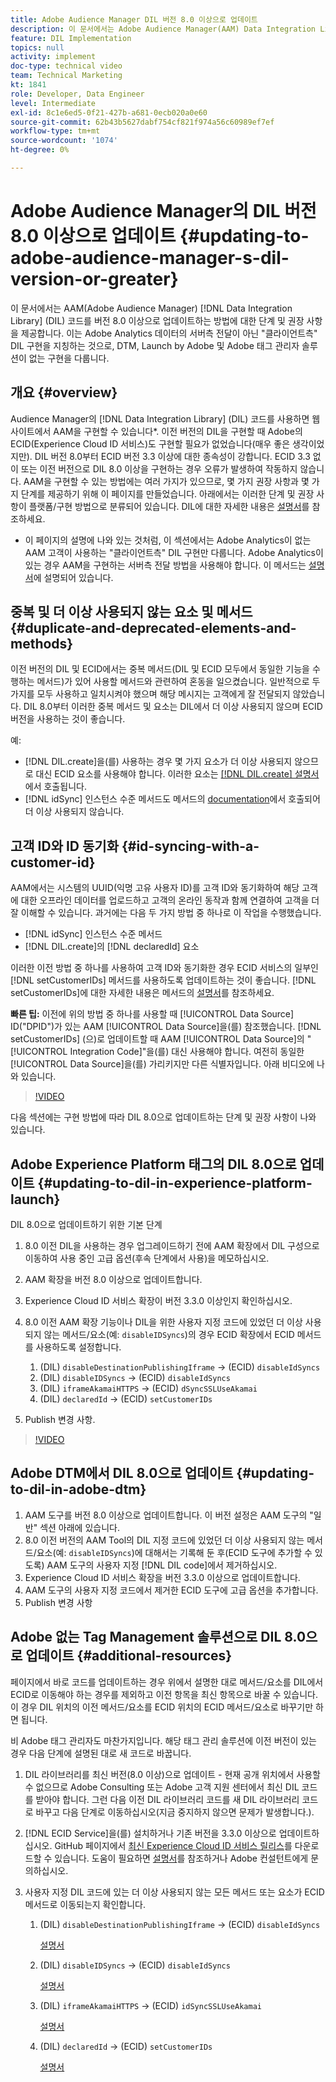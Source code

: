 ```yaml
---
title: Adobe Audience Manager DIL 버전 8.0 이상으로 업데이트
description: 이 문서에서는 Adobe Audience Manager(AAM) Data Integration Library(DIL) 코드를 버전 8.0 이상으로 업데이트하는 방법에 대한 단계 및 권장 사항을 제공합니다. 이는 Adobe Analytics 데이터의 서버측 전달이 아닌 "클라이언트측" DIL 구현을 지칭하는 것으로, DTM, Launch by Adobe 및 Adobe 태그 관리자 솔루션이 없는 구현을 다룹니다.
feature: DIL Implementation
topics: null
activity: implement
doc-type: technical video
team: Technical Marketing
kt: 1841
role: Developer, Data Engineer
level: Intermediate
exl-id: 8c1e6ed5-0f21-427b-a681-0ecb020a0e60
source-git-commit: 62b43b5627dabf754cf821f974a56c60989ef7ef
workflow-type: tm+mt
source-wordcount: '1074'
ht-degree: 0%

---
```


# Adobe Audience Manager의 DIL 버전 8.0 이상으로 업데이트 {#updating-to-adobe-audience-manager-s-dil-version-or-greater}

이 문서에서는 AAM(Adobe Audience Manager) [!DNL Data Integration Library] (DIL) 코드를 버전 8.0 이상으로 업데이트하는 방법에 대한 단계 및 권장 사항을 제공합니다. 이는 Adobe Analytics 데이터의 서버측 전달이 아닌 &quot;클라이언트측&quot; DIL 구현을 지칭하는 것으로, DTM, Launch by Adobe 및 Adobe 태그 관리자 솔루션이 없는 구현을 다룹니다.

## 개요 {#overview}

Audience Manager의 [!DNL Data Integration Library] (DIL) 코드를 사용하면 웹 사이트에서 AAM을 구현할 수 있습니다*. 이전 버전의 DIL을 구현할 때 Adobe의 ECID(Experience Cloud ID 서비스)도 구현할 필요가 없었습니다(매우 좋은 생각이었지만). DIL 버전 8.0부터 ECID 버전 3.3 이상에 대한 종속성이 강합니다. ECID 3.3 없이 또는 이전 버전으로 DIL 8.0 이상을 구현하는 경우 오류가 발생하여 작동하지 않습니다. AAM을 구현할 수 있는 방법에는 여러 가지가 있으므로, 몇 가지 권장 사항과 몇 가지 단계를 제공하기 위해 이 페이지를 만들었습니다. 아래에서는 이러한 단계 및 권장 사항이 플랫폼/구현 방법으로 분류되어 있습니다. DIL에 대한 자세한 내용은 [설명서](https://experienceleague.adobe.com/docs/audience-manager/user-guide/dil-api/dil-overview.html?lang=en)를 참조하세요.

* 이 페이지의 설명에 나와 있는 것처럼, 이 섹션에서는 Adobe Analytics이 없는 AAM 고객이 사용하는 &quot;클라이언트측&quot; DIL 구현만 다룹니다. Adobe Analytics이 있는 경우 AAM을 구현하는 서버측 전달 방법을 사용해야 합니다. 이 메서드는 [설명서](https://experienceleague.adobe.com/docs/analytics/admin/admin-tools/server-side-forwarding/ssf.html)에 설명되어 있습니다.

## 중복 및 더 이상 사용되지 않는 요소 및 메서드 {#duplicate-and-deprecated-elements-and-methods}

이전 버전의 DIL 및 ECID에서는 중복 메서드(DIL 및 ECID 모두에서 동일한 기능을 수행하는 메서드)가 있어 사용할 메서드와 관련하여 혼동을 일으켰습니다. 일반적으로 두 가지를 모두 사용하고 일치시켜야 했으며 해당 메시지는 고객에게 잘 전달되지 않았습니다. DIL 8.0부터 이러한 중복 메서드 및 요소는 DIL에서 더 이상 사용되지 않으며 ECID 버전을 사용하는 것이 좋습니다.

예:

* [!DNL DIL.create]을(를) 사용하는 경우 몇 가지 요소가 더 이상 사용되지 않으므로 대신 ECID 요소를 사용해야 합니다. 이러한 요소는 [[!DNL DIL.create] 설명서](https://experienceleague.adobe.com/docs/audience-manager/user-guide/dil-api/class-level-dil-methods/dil-create.html)에서 호출됩니다.
* [!DNL idSync] 인스턴스 수준 메서드도 메서드의 [documentation](https://experienceleague.adobe.com/docs/audience-manager/user-guide/dil-api/dil-instance-methods.html)에서 호출되어 더 이상 사용되지 않습니다.

## 고객 ID와 ID 동기화 {#id-syncing-with-a-customer-id}

AAM에서는 시스템의 UUID(익명 고유 사용자 ID)를 고객 ID와 동기화하여 해당 고객에 대한 오프라인 데이터를 업로드하고 고객의 온라인 동작과 함께 연결하여 고객을 더 잘 이해할 수 있습니다. 과거에는 다음 두 가지 방법 중 하나로 이 작업을 수행했습니다.

* [!DNL idSync] 인스턴스 수준 메서드
* [!DNL DIL.create]의 [!DNL declaredId] 요소

이러한 이전 방법 중 하나를 사용하여 고객 ID와 동기화한 경우 ECID 서비스의 일부인 [!DNL setCustomerIDs] 메서드를 사용하도록 업데이트하는 것이 좋습니다. [!DNL setCustomerIDs]에 대한 자세한 내용은 메서드의 [설명서](https://experienceleague.adobe.com/docs/id-service/using/id-service-api/methods/setcustomerids.html)를 참조하세요.

**빠른 팁:** 이전에 위의 방법 중 하나를 사용할 때 [!UICONTROL Data Source] ID(&quot;DPID&quot;)가 있는 AAM [!UICONTROL Data Source]을(를) 참조했습니다. [!DNL setCustomerIDs] (으)로 업데이트할 때 AAM [!UICONTROL Data Source]의 &quot;[!UICONTROL Integration Code]&quot;을(를) 대신 사용해야 합니다. 여전히 동일한 [!UICONTROL Data Source]을(를) 가리키지만 다른 식별자입니다. 아래 비디오에 나와 있습니다.

>[!VIDEO](https://video.tv.adobe.com/v/23873/?quality=12)

다음 섹션에는 구현 방법에 따라 DIL 8.0으로 업데이트하는 단계 및 권장 사항이 나와 있습니다.

## Adobe Experience Platform 태그의 DIL 8.0으로 업데이트 {#updating-to-dil-in-experience-platform-launch}

DIL 8.0으로 업데이트하기 위한 기본 단계

1. 8.0 이전 DIL을 사용하는 경우 업그레이드하기 전에 AAM 확장에서 DIL 구성으로 이동하여 사용 중인 고급 옵션(후속 단계에서 사용)을 메모하십시오.
1. AAM 확장을 버전 8.0 이상으로 업데이트합니다.
1. Experience Cloud ID 서비스 확장이 버전 3.3.0 이상인지 확인하십시오.
1. 8.0 이전 AAM 확장 기능이나 DIL을 위한 사용자 지정 코드에 있었던 더 이상 사용되지 않는 메서드/요소(예: `disableIDSyncs`)의 경우 ECID 확장에서 ECID 메서드를 사용하도록 설정합니다.

   1. (DIL) `disableDestinationPublishingIframe` -> (ECID) `disableIdSyncs`
   1. (DIL) `disableIDSyncs` -> (ECID) `disableIdSyncs`
   1. (DIL) `iframeAkamaiHTTPS` -> (ECID) `dSyncSSLUseAkamai`
   1. (DIL) `declaredId` -> (ECID) `setCustomerIDs`

1. Publish 변경 사항.

>[!VIDEO](https://video.tv.adobe.com/v/23874/?quality=12)

## Adobe DTM에서 DIL 8.0으로 업데이트 {#updating-to-dil-in-adobe-dtm}

1. AAM 도구를 버전 8.0 이상으로 업데이트합니다. 이 버전 설정은 AAM 도구의 &quot;일반&quot; 섹션 아래에 있습니다.
1. 8.0 이전 버전의 AAM Tool의 DIL 지정 코드에 있었던 더 이상 사용되지 않는 메서드/요소(예: `disableIDSyncs`)에 대해서는 기록해 둔 후(ECID 도구에 추가할 수 있도록) AAM 도구의 사용자 지정 [!DNL DIL code]에서 제거하십시오.
1. Experience Cloud ID 서비스 확장을 버전 3.3.0 이상으로 업데이트합니다.
1. AAM 도구의 사용자 지정 코드에서 제거한 ECID 도구에 고급 옵션을 추가합니다.
1. Publish 변경 사항

## Adobe 없는 Tag Management 솔루션으로 DIL 8.0으로 업데이트 {#additional-resources}

페이지에서 바로 코드를 업데이트하는 경우 위에서 설명한 대로 메서드/요소를 DIL에서 ECID로 이동해야 하는 경우를 제외하고 이전 항목을 최신 항목으로 바꿀 수 있습니다. 이 경우 DIL 위치의 이전 메서드/요소를 ECID 위치의 ECID 메서드/요소로 바꾸기만 하면 됩니다.

비 Adobe 태그 관리자도 마찬가지입니다. 해당 태그 관리 솔루션에 이전 버전이 있는 경우 다음 단계에 설명된 대로 새 코드로 바꿉니다.

1. DIL 라이브러리를 최신 버전(8.0 이상)으로 업데이트 - 현재 공개 위치에서 사용할 수 없으므로 Adobe Consulting 또는 Adobe 고객 지원 센터에서 최신 DIL 코드를 받아야 합니다. 그런 다음 이전 DIL 라이브러리 코드를 새 DIL 라이브러리 코드로 바꾸고 다음 단계로 이동하십시오(지금 중지하지 않으면 문제가 발생합니다.).
1. [!DNL ECID Service]을(를) 설치하거나 기존 버전을 3.3.0 이상으로 업데이트하십시오. GitHub 페이지에서 [최신 Experience Cloud ID 서비스 릴리스](https://github.com/Adobe-Marketing-Cloud/id-service/releases)를 다운로드할 수 있습니다. 도움이 필요하면 [설명서](https://experienceleague.adobe.com/docs/id-service/using/home.html)를 참조하거나 Adobe 컨설턴트에게 문의하십시오.

1. 사용자 지정 DIL 코드에 있는 더 이상 사용되지 않는 모든 메서드 또는 요소가 ECID 메서드로 이동되는지 확인합니다.

   1. (DIL) `disableDestinationPublishingIframe` -> (ECID) `disableIdSyncs`

      [설명서](https://experienceleague.adobe.com/docs/id-service/using/id-service-api/configurations/disableidsync.html)

   1. (DIL) `disableIDSyncs` -> (ECID) `disableIdSyncs`

      [설명서](https://experienceleague.adobe.com/docs/id-service/using/id-service-api/configurations/disableidsync.html)

   1. (DIL) `iframeAkamaiHTTPS` -> (ECID) `idSyncSSLUseAkamai`

      [설명서](https://experienceleague.adobe.com/docs/audience-manager/user-guide/dil-api/class-level-dil-methods/dil-create.html)

   1. (DIL) `declaredId` -> (ECID) `setCustomerIDs`

      [설명서](https://experienceleague.adobe.com/docs/id-service/using/id-service-api/methods/setcustomerids.html)
